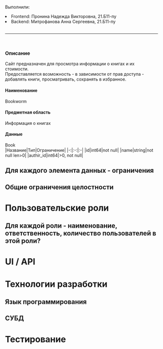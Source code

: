 Выполнили:
<li>Frontend: Пронина Надежда Викторовна, 21.Б11-пу</li>
<li>Backend: Митрофанова Анна Сергеевна, 21.Б11-пу</li>
<br>
<hr>
<br>
<h3>Описание</h3> 
Сайт предназначен для просмотра информации о книгах и их стоимости.<br> Предоставляется возможность - в зависимости от прав доступа - добавлять книги, просматривать, сохранять в избранное. <br>
<h4>Наименование</h4>  
Bookworm
<h4>Предметная область</h4> 
Информация о книгах <br>
<h4>Данные</h4> 


<summary>Book</summary>
|Название|Тип|Ограничение|
|-:|:-:|:-|
|id|int64|not null|
|name|string|not null len>0|
|authir_id|int64|>0, not null|




## Для каждого элемента данных - ограничения
## Общие ограничения целостности
# Пользовательские роли
## Для каждой роли - наименование, ответственность, количество пользователей в этой роли?
# UI / API 
# Технологии разработки
## Язык программирования
## СУБД
# Тестирование
